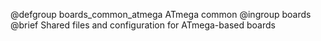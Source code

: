 @defgroup    boards_common_atmega ATmega common
@ingroup     boards
@brief       Shared files and configuration for ATmega-based boards
